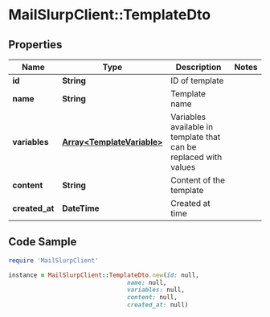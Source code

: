 # MailSlurpClient::TemplateDto

## Properties

Name | Type | Description | Notes
------------ | ------------- | ------------- | -------------
**id** | **String** | ID of template | 
**name** | **String** | Template name | 
**variables** | [**Array&lt;TemplateVariable&gt;**](TemplateVariable) | Variables available in template that can be replaced with values | 
**content** | **String** | Content of the template | 
**created_at** | **DateTime** | Created at time | 

## Code Sample

```ruby
require 'MailSlurpClient'

instance = MailSlurpClient::TemplateDto.new(id: null,
                                 name: null,
                                 variables: null,
                                 content: null,
                                 created_at: null)
```


